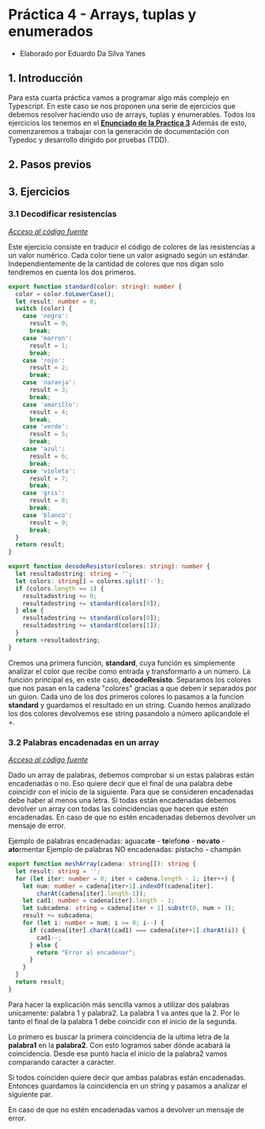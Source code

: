 # Práctica 4 - Arrays, tuplas y enumerados
* Elaborado por Eduardo Da Silva Yanes

## 1. Introducción
Para esta cuarta práctica vamos a programar algo más complejo en Typescript. En este caso se nos proponen una serie de ejercicios que debemos resolver haciendo uso de
arrays, tuplas y enumerables. Todos los ejercicios los tenemos en el **[Enunciado de la Practica 3](https://ull-esit-inf-dsi-2021.github.io/prct04-arrays-tuples-enums/)**
Además de esto, comenzaremos a trabajar con la generación de documentación con Typedoc y desarrollo dirigido por pruebas (TDD). 

## 2. Pasos previos


## 3. Ejercicios

### 3.1 Decodificar resistencias
_[Acceso al código fuente]()_

Este ejercicio consiste en traducir el código de colores de las resistencias a un valor numérico. Cada color tiene un valor asignado según un estándar. Independientemente de la cantidad de colores que nos digan solo tendremos en cuenta los dos primeros.

```typescript
export function standard(color: string): number {
  color = color.toLowerCase();
  let result: number = 0;
  switch (color) {
    case 'negro':
      result = 0;
      break;
    case 'marron':
      result = 1;
      break;
    case 'rojo':
      result = 2;
      break;
    case 'naranja':
      result = 3;
      break;
    case 'amarillo':
      result = 4;
      break;
    case 'verde':
      result = 5;
      break;
    case 'azul':
      result = 6;
      break;
    case 'violeta':
      result = 7;
      break;
    case 'gris':
      result = 8;
      break;
    case 'blanco':
      result = 9;
      break;
  }
  return result;
}

export function decodeResistor(colores: string): number {
  let resultadostring: string = '';
  let colors: string[] = colores.split('-');
  if (colors.length == 1) {
    resultadostring += 0;
    resultadostring += standard(colors[0]);
  } else {
    resultadostring += standard(colors[0]);
    resultadostring += standard(colors[1]);
  }
  return +resultadostring;
}
```

Cremos una primera función, **standard**, cuya función es simplemente analizar el color que recibe como entrada y transformarlo a un número.
La función principal es, en este caso, **decodeResisto**. Separamos los colores que nos pasan en la cadena \"colores\" gracias a que deben ir separados por un guion.
Cada uno de los dos primeros colores lo pasamos a la funcion **standard** y guardamos el resultado en un string. Cuando hemos analizado los dos colores devolvemos ese string pasandolo a número aplicandole el +.

### 3.2 Palabras encadenadas en un array
_[Acceso al código fuente]()_

Dado un array de palabras, debemos comprobar si un estas palabras están encadenadas o no. Eso quiere decir que el final de una palabra debe coincidir con el inicio de la siguiente. Para que se consideren encadenadas debe haber al menos una letra. Si todas están encadenadas debemos devolver un array con todas las coincidencias que hacen que estén encadenadas. En caso de que no estén encadenadas debemos devolver un mensaje de error.

Ejemplo de palabras encadenadas: aguaca**te** - **te**lefo**no** - **no**v**ato** - **ato**rmentar
Ejemplo de palabras NO encadenadas: pistacho - champán

```typescript
export function meshArray(cadena: string[]): string {
  let result: string = '';
  for (let iter: number = 0; iter < cadena.length - 1; iter++) {
    let num: number = cadena[iter+1].indexOf(cadena[iter].
        charAt(cadena[iter].length-1));
    let cad1: number = cadena[iter].length - 1;
    let subcadena: string = cadena[iter + 1].substr(0, num + 1);
    result += subcadena;
    for (let i: number = num; i >= 0; i--) {
      if (cadena[iter].charAt(cad1) === cadena[iter+1].charAt(i)) {
        cad1--;
      } else {
        return "Error al encadenar";
      }
    }
  }
  return result;
}
```
Para hacer la explicación más sencilla vamos a utilizar dos palabras unicamente: palabra 1 y palabra2. La palabra 1 va antes que la 2. Por lo tanto el final de la palabra 1 debe coincidir con el inicio de la segunda.

Lo primero es buscar la primera coincidencia de la ultima letra de la **palabra1** en la **palabra2**. Con esto logramos saber dónde acabará la coincidencia. Desde ese punto hacia el inicio de la palabra2 vamos comparando caracter a caracter. 

Si todos coinciden quiere decir que ambas palabras están encadenadas. Entonces guardamos la coincidencia en un string y pasamos a analizar el siguiente par.

En caso de que no estén encadenadas vamos a devolver un mensaje de error.
